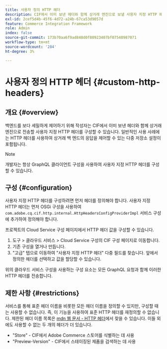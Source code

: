```yaml
---
title: 사용자 정의 HTTP 헤더
description: CIF에서 이미 보낸 헤더와 함께 상거래 엔진으로 보낼 사용자 지정 HTTP 헤더를 구성하는 방법에 대해 알아봅니다.
exl-id: 2cef5d4b-45f6-4d72-a24b-67ca53d9057d
feature: Commerce Integration Framework
role: Admin
index: false
source-git-commit: 173b70aa6f9ad848d0f80923407bf07540987071
workflow-type: tm+mt
source-wordcount: '284'
ht-degree: 3%

---
```


# 사용자 정의 HTTP 헤더 {#custom-http-headers}

## 개요 {#overview}

백엔드를 보다 세밀하게 제어하기 위해 작성자는 CIF에서 이미 보낸 헤더와 함께 상거래 엔진으로 전송할 사용자 지정 HTTP 헤더를 구성할 수 있습니다. 일반적인 사용 사례에는 HTTP 헤더를 사용하여 상거래 백 엔드의 응답을 제어할 수 있는 다중 저장소 설정이 포함됩니다.

>[!NOTE]
>
>개발자는 항상 GraphQL 클라이언트 구성을 사용하여 사용자 지정 HTTP 헤더를 구성할 수 있습니다.
>

## 구성 {#configuration}

사용자 지정 HTTP 헤더를 구성하려면 먼저 헤더를 정의해야 합니다. 사용자 지정 HTTP 헤더는 먼저 OSGi 구성을 사용하여 `com.adobe.cq.cif.http.internal.HttpHeadersConfigProviderImpl` 서비스 구성에 추가하여 정의해야 합니다.

프로젝트의 Cloud Service 구성 페이지에서 HTTP 헤더 값을 구성할 수 있습니다.

1. 도구 > 클라우드 서비스 > Cloud Service 구성의 CIF 구성 페이지로 이동합니다.
1. 기존 구성을 열거나 만듭니다.
1. &quot;고급&quot; 탭으로 이동하여 &quot;사용자 지정 HTTP 헤더&quot; 다중 필드를 찾습니다. 앞에서 정의한 헤더를 선택하고 값을 할당할 수 있습니다.

위의 클라우드 서비스 구성을 사용하는 구성 요소는 모든 GraphQL 요청과 함께 이러한 HTTP 헤더를 전송합니다.

## 제한 사항 {#restrictions}

서비스를 통해 표준 헤더 이름을 비롯한 모든 헤더 이름을 정의할 수 있지만, 구성할 때는 사용할 수 없습니다. 즉, 이 기능을 사용하여 표준 HTTP 헤더를 재정의할 수 없습니다. 제한된 헤더 이름 목록은 [mdn 웹 문서 - HTTP 헤더](https://developer.mozilla.org/en-US/docs/Web/HTTP/Headers)에서 찾을 수 있습니다. 이들 외에도 사용할 수 없는 두 개의 헤더가 더 있습니다.

* &quot;Store&quot; - CIF에서 Adobe Commerce 스토어를 식별하는 데 사용
* &quot;Preview-Version&quot; - CIF에서 스테이징된 제품을 검색하는 데 사용
